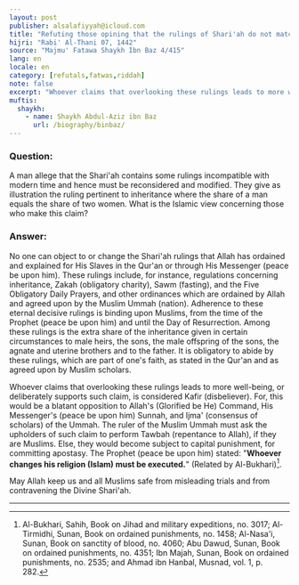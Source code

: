 ```yaml
---
layout: post
publisher: alsalafiyyah@icloud.com
title: "Refuting those opining that the rulings of Shari'ah do not match with the present time"
hijri: "Rabi' Al-Thani 07, 1442"
source: "Majmu' Fatawa Shaykh Ibn Baz 4/415"
lang: en
locale: en
category: [refutals,fatwas,riddah]
note: false
excerpt: "Whoever claims that overlooking these rulings leads to more well-being, or deliberately supports such claim, is considered Kafir (disbeliever)."
muftis:
  shaykh: 
    - name: Shaykh Abdul-Aziz ibn Baz
      url: /biography/binbaz/
---
```


### Question: 
A man allege that the Shari'ah contains some rulings incompatible with modern time and hence must be reconsidered and modified. They give as illustration the ruling pertinent to inheritance where the share of a man equals the share of two women. What is the Islamic view concerning those who make this claim?   

### Answer: 
No one can object to or change the Shari'ah rulings that Allah has ordained and explained for His Slaves in the Qur'an or through His Messenger (peace be upon him). These rulings include, for instance, regulations concerning inheritance, Zakah (obligatory charity), Sawm (fasting), and the Five Obligatory Daily Prayers, and other ordinances which are ordained by Allah and agreed upon by the Muslim Ummah (nation). Adherence to these eternal decisive rulings is binding upon Muslims, from the time of the Prophet (peace be upon him) and until the Day of Resurrection. Among these rulings is the extra share of the inheritance given in certain circumstances to male heirs, the sons, the male offspring of the sons, the agnate and uterine brothers and to the father. It is obligatory to abide by these rulings, which are part of one's faith, as stated in the Qur'an and as agreed upon by Muslim scholars. 

Whoever claims that overlooking these rulings leads to more well-being, or deliberately supports such claim, is considered Kafir (disbeliever). For, this would be a blatant opposition to Allah's (Glorified be He) Command, His Messenger's (peace be upon him) Sunnah, and Ijma' (consensus of scholars) of the Ummah. The ruler of the Muslim Ummah must ask the upholders of such claim to perform Tawbah (repentance to Allah), if they are Muslims. Else, they would become subject to capital punishment, for committing apostasy. The Prophet (peace be upon him) stated: "**Whoever changes his religion (Islam) must be executed.**" (Related by Al-Bukhari)[^1]. 

May Allah keep us and all Muslims safe from misleading trials and from contravening the Divine Shari'ah.

---

[^1]: Al-Bukhari, Sahih, Book on Jihad and military expeditions, no. 3017; Al-Tirmidhi, Sunan, Book on ordained punishments, no. 1458; Al-Nasa'i, Sunan, Book on sanctity of blood, no. 4060; Abu Dawud, Sunan, Book on ordained punishments, no. 4351; Ibn Majah, Sunan, Book on ordained punishments, no. 2535; and Ahmad ibn Hanbal, Musnad, vol. 1, p. 282.
